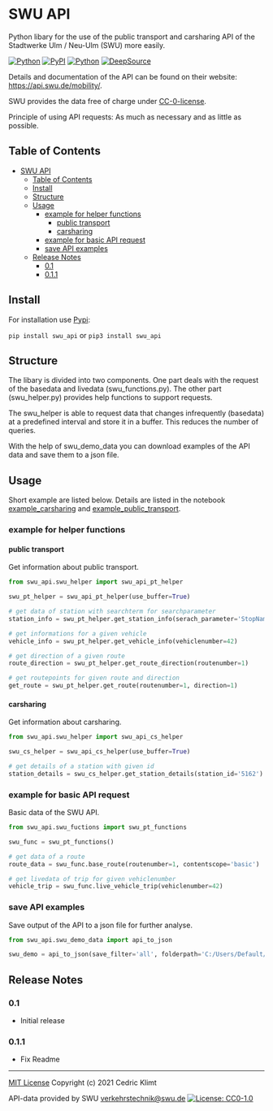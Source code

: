 # SWU API

Python libary for the use of the public transport and carsharing API of the Stadtwerke Ulm / Neu-Ulm (SWU) more easily.

[![Python](https://img.shields.io/pypi/pyversions/swu_api.svg)](https://badge.fury.io/py/swu_api)
[![PyPI](https://badge.fury.io/py/swu_api.svg)](https://badge.fury.io/py/swu_api)
[![Python](https://img.shields.io/github/license/CeKl/dev_swu_api.svg)](https://opensource.org/licenses/MIT)
[![DeepSource](https://deepsource.io/gh/CeKl/dev_swu_api.svg/?label=active+issues&token=qITdjDkP_9a7eS5lCgccaIHO)](https://deepsource.io/gh/CeKl/swu_api/?ref=repository-badge)

Details and documentation of the API can be found on their website: <https://api.swu.de/mobility/>.

SWU provides the data free of charge under [CC-0-license](http://creativecommons.org/publicdomain/zero/1.0/).

Principle of using API requests: As much as necessary and as little as possible.

## Table of Contents

- [SWU API](#swu-api)
  - [Table of Contents](#table-of-contents)
  - [Install](#install)
  - [Structure](#structure)
  - [Usage](#usage)
    - [example for helper functions](#example-for-helper-functions)
      - [public transport](#public-transport)
      - [carsharing](#carsharing)
    - [example for basic API request](#example-for-basic-api-request)
    - [save API examples](#save-api-examples)
  - [Release Notes](#release-notes)
    - [0.1](#01)
    - [0.1.1](#011)

## Install

For installation use [Pypi](https://pypi.org/project/swu_api/):

`pip install swu_api` or `pip3 install swu_api`

## Structure

The libary is divided into two components. One part deals with the request of the basedata and livedata (swu_functions.py). The other part (swu_helper.py) provides help functions to support requests.

The swu_helper is able to request data that changes infrequently (basedata) at a predefined interval and store it in a buffer. This reduces the number of queries.

With the help of swu_demo_data you can download examples of the API data and save them to a json file.

## Usage

Short example are listed below. Details are listed in the notebook [example_carsharing](https://github.com/CeKl/dev_swu_api/blob/main/examples/example_carsharing.ipynb) and [example_public_transport](https://github.com/CeKl/dev_swu_api/blob/main/examples/example_public_transport.ipynb).

### example for helper functions

#### public transport

Get information about public transport.

```python
from swu_api.swu_helper import swu_api_pt_helper

swu_pt_helper = swu_api_pt_helper(use_buffer=True)

# get data of station with searchterm for searchparameter
station_info = swu_pt_helper.get_station_info(serach_parameter='StopName', serach_term='Justizgebäude')

# get informations for a given vehicle
vehicle_info = swu_pt_helper.get_vehicle_info(vehiclenumber=42)

# get direction of a given route
route_direction = swu_pt_helper.get_route_direction(routenumber=1)

# get routepoints for given route and direction
get_route = swu_pt_helper.get_route(routenumber=1, direction=1)
```

#### carsharing

Get information about carsharing.

```python
from swu_api.swu_helper import swu_api_cs_helper

swu_cs_helper = swu_api_cs_helper(use_buffer=True)

# get details of a station with given id
station_details = swu_cs_helper.get_station_details(station_id='5162')
```

### example for basic API request

Basic data of the SWU API.

```python
from swu_api.swu_fuctions import swu_pt_functions

swu_func = swu_pt_functions()

# get data of a route
route_data = swu_func.base_route(routenumber=1, contentscope='basic')

# get livedata of trip for given vehiclenumber
vehicle_trip = swu_func.live_vehicle_trip(vehiclenumber=42)

```

### save API examples

Save output of the API to a json file for further analyse.

```python
from swu_api.swu_demo_data import api_to_json

swu_demo = api_to_json(save_filter='all', folderpath='C:/Users/Default/Desktop/swu_data')

```

## Release Notes

### 0.1

- Initial release

### 0.1.1

- Fix Readme

- - -
[MIT License](https://opensource.org/licenses/MIT) Copyright (c) 2021 Cedric Klimt

API-data provided by SWU verkehrstechnik@swu.de [![License: CC0-1.0](https://licensebuttons.net/l/zero/1.0/80x15.png)](http://creativecommons.org/publicdomain/zero/1.0/)

